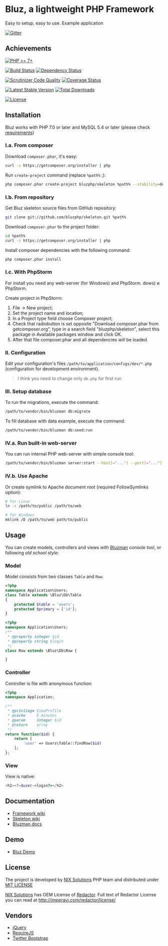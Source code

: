 Bluz, a lightweight PHP Framework
=================================
Easy to setup, easy to use. Example application

[![Gitter](https://badges.gitter.im/Join%20Chat.svg)](https://gitter.im/bluzphp/main)

## Achievements

[![PHP >= 7+](https://img.shields.io/badge/php-%3E%3D%207-8892BF.svg?style=flat)](https://php.net/)


[![Build Status](https://img.shields.io/travis/bluzphp/skeleton/master.svg?style=flat)](https://travis-ci.org/bluzphp/skeleton)
[![Dependency Status](https://www.versioneye.com/php/bluzphp:skeleton/badge.png)](https://www.versioneye.com/php/bluzphp:skeleton)

[![Scrutinizer Code Quality](https://scrutinizer-ci.com/g/bluzphp/skeleton/badges/quality-score.png?s=5751f605c8db43a14bef3626d2c33749614d188a)](https://scrutinizer-ci.com/g/bluzphp/skeleton/)
[![Coverage Status](https://img.shields.io/coveralls/bluzphp/skeleton/master.svg?style=flat)](https://coveralls.io/r/bluzphp/skeleton?branch=master)

[![Latest Stable Version](https://poser.pugx.org/bluzphp/skeleton/v/stable.png)](https://packagist.org/packages/bluzphp/skeleton)
[![Total Downloads](https://poser.pugx.org/bluzphp/skeleton/downloads.png)](https://packagist.org/packages/bluzphp/skeleton)

[![License](https://poser.pugx.org/bluzphp/skeleton/license.svg)](https://packagist.org/packages/bluzphp/skeleton)

## Installation
Bluz works with PHP 7.0 or later and MySQL 5.4 or later (please check [requirements](https://github.com/bluzphp/skeleton/wiki/Requirements))

### I.a. From composer
Download `composer.phar`, it's easy:
```bash
curl -s https://getcomposer.org/installer | php
```

Run `create-project` command (replace `%path%` ;):
```bash
php composer.phar create-project bluzphp/skeleton %path% --stability=dev
```

### I.b. From repository
Get Bluz skeleton source files from GitHub repository:
```bash
git clone git://github.com/bluzphp/skeleton.git %path%
```

Download `composer.phar` to the project folder:
```bash
cd %path%
curl -s https://getcomposer.org/installer | php
```

Install composer dependencies with the following command:
```bash
php composer.phar install
```

### I.c. With PhpStorm
For install you need any web-server (for Windows) and PhpStorm. dows) и PhpStorm.

Create project in PhpStorm:

1. File -> New project;
2. Set the project name and location;
3. In a Project type field choose Composer project;
4. Check that radiobutton is set opposite "Download composer.phar from getcomposer.org", type in a search field "bluzphp/skeleton", select this package in Available packages window and click OK.
5. After that file composer.phar and all dependencies will be loaded. 

### II. Configuration
Edit your configuration's files `/path/to/application/configs/dev/*.php` (configuration for development environment).
> I think you need to change only `db.php` for first run

### III. Setup database
To run the migrations, execute the command:
```bash
/path/to/vendor/bin/bluzman db:migrate
```

To fill database with data example, execute the command:
```bash
/path/to/vendor/bin/bluzman db:seed:run
```

### IV.a. Run built-in web-server
You can run internal PHP web-server with simple console tool:
```bash
/path/to/vendor/bin/bluzman server:start --host[="..."] --port[="..."]
```

### IV.b. Use Apache
Or create symlink to Apache document root (required FollowSymlinks option):

```bash
# for Linux
ln -s /path/to/public /path/to/web
```

```bash
# for Windows
mklink /D /path/to/web path/to/public
```

## Usage

You can create models, controllers and views with [Bluzman](https://github.com/bluzphp/bluzman) console tool, 
or following *old school style*:

### Model
Model consists from two classes `Table` and `Row`:
```php
<?php
namespace Application\Users;
class Table extends \Bluz\Db\Table
{
    protected $table = 'users';
    protected $primary = ['id'];
}
```

```php
<?php
namespace Application\Users;
/**
 * @property integer $id
 * @property string $login
 */
class Row extends \Bluz\Db\Row {

}
```

### Controller
Controller is file with anonymous function:
```php
<?php
namespace Application;

/**
 * @privilege ViewProfile
 * @cache     5 minutes
 * @param     integer $id
 * @return    array
 */
return function($id) {
    return [
        'user' => Users\Table::findRow($id)
    ];
};
```

### View
View is native:
```php
<h2><?=$user->login?></h2>
```

## Documentation
* [Framework wiki](https://github.com/bluzphp/framework/wiki)
* [Skeleton wiki](https://github.com/bluzphp/skeleton/wiki)
* [Bluzman docs](https://github.com/bluzphp/bluzman)

## Demo
* [Bluz Demo](http://bluz.demo.php.nixdev.co)

## License
The project is developed by [NIX Solutions](http://nixsolutions.com) PHP team and distributed under [MIT LICENSE](https://raw.github.com/bluzphp/skeleton/master/LICENSE.md)

[NIX Solutions](http://nixsolutions.com) has OEM License of [Redactor](http://imperavi.com/redactor/).
Full text of Redactor License you can read at http://imperavi.com/redactor/license/

## Vendors
* [jQuery](https://github.com/jquery/jquery/)
* [RequireJS](http://requirejs.org/)
* [Twitter Bootstrap](http://getbootstrap.com/)
